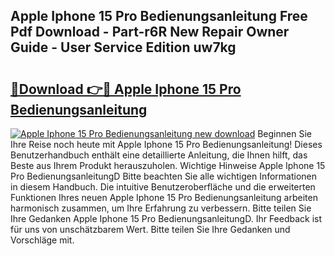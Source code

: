 ## Apple Iphone 15 Pro Bedienungsanleitung Free Pdf Download - Part-r6R New Repair Owner Guide - User Service Edition uw7kg

# <h2><a href="http://df3ciyp.blite.top/?on=Apple+Iphone+15+Pro+Bedienungsanleitung">🔗Download 👉🔴 Apple Iphone 15 Pro Bedienungsanleitung</a></h2>

[![Apple Iphone 15 Pro Bedienungsanleitung new download](https://i.imgur.com/lujVjoI.png)](http://df3ciyp.blite.top/?on=Apple+Iphone+15+Pro+Bedienungsanleitung)
Beginnen Sie Ihre Reise noch heute mit Apple Iphone 15 Pro Bedienungsanleitung! Dieses Benutzerhandbuch enthält eine detaillierte Anleitung, die Ihnen hilft, das Beste aus Ihrem Produkt herauszuholen. Wichtige Hinweise Apple Iphone 15 Pro BedienungsanleitungD Bitte beachten Sie alle wichtigen Informationen in diesem Handbuch. Die intuitive Benutzeroberfläche und die erweiterten Funktionen Ihres neuen Apple Iphone 15 Pro Bedienungsanleitung arbeiten harmonisch zusammen, um Ihre Erfahrung zu verbessern. Bitte teilen Sie Ihre Gedanken Apple Iphone 15 Pro BedienungsanleitungD. Ihr Feedback ist für uns von unschätzbarem Wert. Bitte teilen Sie Ihre Gedanken und Vorschläge mit.
